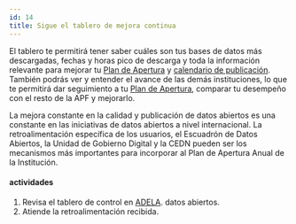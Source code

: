 ```yaml
---
id: 14
title: Sigue el tablero de mejora continua
---
```


El tablero te permitirá tener saber cuáles son tus bases de datos más descargadas, fechas y horas pico de descarga y toda la información relevante para mejorar tu [Plan de Apertura](#play5) y [calendario de publicación](#play4). También podrás ver y entender el avance de las demás instituciones, lo que te permitirá dar seguimiento a tu [Plan de Apertura](#play5), comparar tu desempeño con el resto de la APF y mejorarlo.

La mejora constante en la calidad y publicación de datos abiertos es una constante en las iniciativas de datos abiertos a nivel internacional. La retroalimentación específica de los usuarios, el Escuadrón de Datos Abiertos, la Unidad de Gobierno Digital y la CEDN pueden ser los mecanismos más importantes para incorporar al Plan de Apertura Anual de la Institución.

#### actividades
1. Revisa el tablero de control en [ADELA](http://adela.datos.gob.mx).
   datos abiertos.
2. Atiende la retroalimentación recibida.

